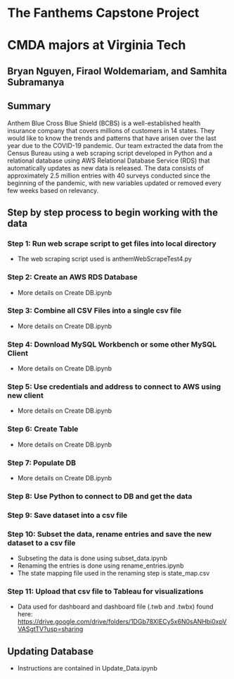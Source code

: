 # The Fanthems Capstone Project
# CMDA majors at Virginia Tech
## Bryan Nguyen, Firaol Woldemariam, and Samhita Subramanya

## Summary
Anthem Blue Cross Blue Shield (BCBS) is a well-established health insurance company that covers millions of customers in 14 states. They would like to know the trends and patterns that have arisen over the last year due to the COVID-19 pandemic. Our team extracted the data from the Census Bureau using a web scraping script developed in Python and a relational database using AWS Relational Database Service (RDS) that automatically updates as new data is released. The data consists of approximately 2.5 million entries with 40 surveys conducted since the beginning of the pandemic, with new variables updated or removed every few weeks based on relevancy.

## Step by step process to begin working with the data
### Step 1: Run web scrape script to get files into local directory
- The web scraping script used is anthemWebScrapeTest4.py
### Step 2: Create an AWS RDS Database
- More details on Create DB.ipynb 
### Step 3: Combine all CSV Files into a single csv file
- More details on Create DB.ipynb 
### Step 4: Download MySQL Workbench or some other MySQL Client
- More details on Create DB.ipynb 
### Step 5: Use credentials and address to connect to AWS using new client
- More details on Create DB.ipynb 
### Step 6: Create Table
- More details on Create DB.ipynb 
### Step 7: Populate DB
- More details on Create DB.ipynb 
### Step 8: Use Python to connect to DB and get the data 
### Step 9: Save dataset into a csv file
### Step 10: Subset the data, rename entries and save the new dataset to a csv file
- Subseting the data is done using subset_data.ipynb
- Renaming the entries is done using rename_entries.ipynb
- The state mapping file used in the renaming step is state_map.csv
### Step 11: Upload that csv file to Tableau for visualizations
- Data used for dashboard and dashboard file (.twb and .twbx) found here:
https://drive.google.com/drive/folders/1DGb78XlECy5x6N0sANHbi0xpVVASgtTV?usp=sharing

## Updating Database
- Instructions are contained in Update_Data.ipynb

